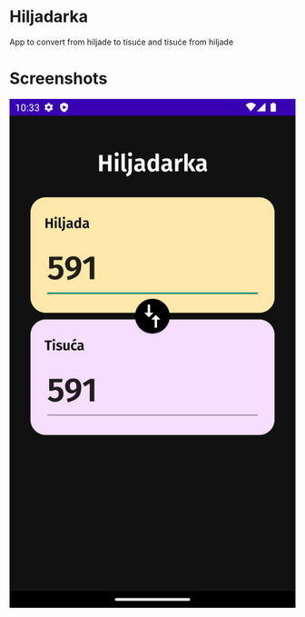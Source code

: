 # Hiljadarka

App to convert from hiljade to tisuće and tisuće from hiljade

# Screenshots
![Alt text](/screens/screen_1.png?raw=true "Scrren one")